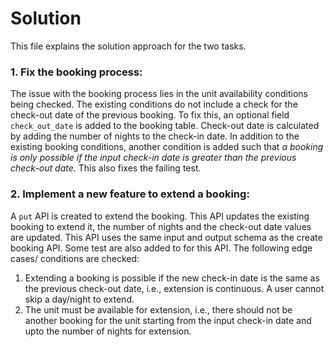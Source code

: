 # Solution

This file explains the solution approach for the two tasks.

### 1. Fix the booking process:
The issue with the booking process lies in the unit availability conditions being checked.
The existing conditions do not include a check for the check-out date of the previous booking.
To fix this, an optional field `check_out_date` is added to the booking table. Check-out date is calculated by adding the number of nights to the check-in date.
In addition to the existing booking conditions, another condition is added such that _a booking is only possible if the input check-in date is greater than the previous check-out date._
This also fixes the failing test.

### 2. Implement a new feature to extend a booking: 
A `put` API is created to extend the booking. This API updates the existing booking to extend it, the number of nights and the check-out date values are updated. 
This API uses the same input and output schema as the create booking API. Some test are also added to for this API. 
The following edge cases/ conditions are checked:
1. Extending a booking is possible if the new check-in date is the same as the previous check-out date, i.e., extension is continuous. A user cannot skip a day/night to extend.
2. The unit must be available for extension, i.e., there should not be another booking for the unit starting from the input check-in date and upto the number of nights for extension.